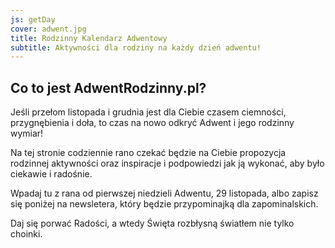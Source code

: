 ```yaml
---
js: getDay
cover: adwent.jpg
title: Rodzinny Kalendarz Adwentowy
subtitle: Aktywności dla rodziny na każdy dzień adwentu!
---
```


<div id="tutaj"></div>

## Co to jest AdwentRodzinny.pl?

Jeśli przełom listopada i grudnia jest dla Ciebie czasem ciemności, przygnębienia i doła, to czas na nowo odkryć Adwent i jego rodzinny wymiar!

Na tej stronie codziennie rano czekać będzie na Ciebie propozycja rodzinnej aktywności oraz inspiracje i podpowiedzi jak ją wykonać, aby było ciekawie i radośnie.

Wpadaj tu z rana od pierwszej niedzieli Adwentu, 29 listopada, albo zapisz się poniżej na newsletera, który będzie przypominajką dla zapominalskich.

Daj się porwać Radości, a wtedy Święta rozbłysną światłem nie tylko choinki.
